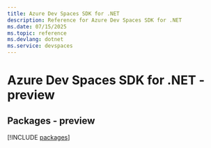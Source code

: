 ```yaml
---
title: Azure Dev Spaces SDK for .NET
description: Reference for Azure Dev Spaces SDK for .NET
ms.date: 07/15/2025
ms.topic: reference
ms.devlang: dotnet
ms.service: devspaces
---
```

# Azure Dev Spaces SDK for .NET - preview
## Packages - preview
[!INCLUDE [packages](dev-spaces-index.md)]